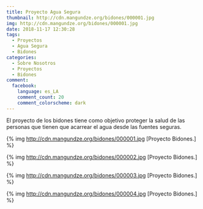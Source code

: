 ```yaml
---
title: Proyecto Agua Segura
thumbnail: http://cdn.mangundze.org/bidones/000001.jpg
img: http://cdn.mangundze.org/bidones/000001.jpg
date: 2018-11-17 12:30:28
tags:
  - Proyectos
  - Agua Segura
  - Bidones
categories:
  - Sobre Nosotros
  - Proyectos
  - Bidones
comment:
  facebook:
    language: es_LA
    comment_count: 20
    comment_colorscheme: dark
---
```


El proyecto de los bidones tiene como objetivo proteger la salud de las personas que tienen que acarrear el agua desde las fuentes seguras.

{% img http://cdn.mangundze.org/bidones/000001.jpg [Proyecto Bidones.] %}

{% img http://cdn.mangundze.org/bidones/000002.jpg [Proyecto Bidones.] %}

{% img http://cdn.mangundze.org/bidones/000003.jpg [Proyecto Bidones.] %}

{% img http://cdn.mangundze.org/bidones/000004.jpg [Proyecto Bidones.] %}
